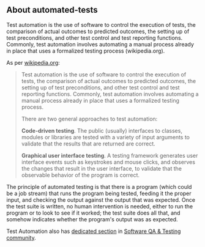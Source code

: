 ## About automated-tests

Test automation is the use of software to control the execution of tests, the comparison of actual outcomes to predicted outcomes, the setting up of test preconditions, and other test control and test reporting functions. Commonly, test automation involves automating a manual process already in place that uses a formalized testing process (wikipedia.org).

As per [wikipedia.org](http://en.wikipedia.org/wiki/Test_automation):

> Test automation is the use of software to control the execution of tests, the comparison of actual outcomes to predicted outcomes, the setting up of test preconditions, and other test control and test reporting functions. Commonly, test automation involves automating a manual process already in place that uses a formalized testing process.
> 
> There are two general approaches to test automation:
> 
> **Code-driven testing**. The public (usually) interfaces to classes, modules or libraries are tested with a variety of input arguments to validate that the results that are returned are correct.
> 
> **Graphical user interface testing**. A testing framework generates user interface events such as keystrokes and mouse clicks, and observes the changes that result in the user interface, to validate that the observable behavior of the program is correct.

The principle of automated testing is that there is a program (which could be a job stream) that runs the program being tested, feeding it the proper input, and checking the output against the output that was expected. Once the test suite is written, no human intervention is needed, either to run the program or to look to see if it worked; the test suite does all that, and somehow indicates whether the program's output was as expected.

Test Automation also has [dedicated section](http://sqa.stackexchange.com/questions/tagged/automated-testing) in [Software QA & Testing community](http://sqa.stackexchange.com/).